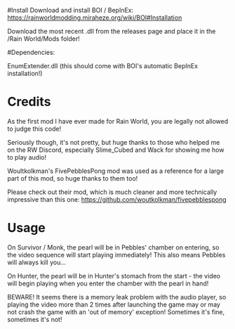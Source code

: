#Install
Download and install BOI / BepInEx: https://rainworldmodding.miraheze.org/wiki/BOI#Installation

Download the most recent .dll from the releases page and place it in the /Rain World/Mods folder!

#Dependencies:

EnumExtender.dll (this should come with BOI's automatic BepInEx installation!)

# Credits
As the first mod I have ever made for Rain World, you are legally not allowed to judge this code!

Seriously though, it's not pretty, but huge thanks to those who helped me on the RW Discord, especially Slime_Cubed and Wack for showing me how to play audio!

Woultkolkman's FivePebblesPong mod was used as a reference for a large part of this mod, so huge thanks to them too!

Please check out their mod, which is much cleaner and more technically impressive than this one:
https://github.com/woutkolkman/fivepebblespong

# Usage
On Survivor / Monk, the pearl will be in Pebbles' chamber on entering, so the video sequence will start playing immediately!
This also means Pebbles will always kill you... 

On Hunter, the pearl will be in Hunter's stomach from the start - the video will begin playing when you enter the chamber with the pearl in hand!

BEWARE! It seems there is a memory leak problem with the audio player, so playing the video more than 2 times after launching the game may or may not crash the game with an 'out of memory' exception! Sometimes it's fine, sometimes it's not!
